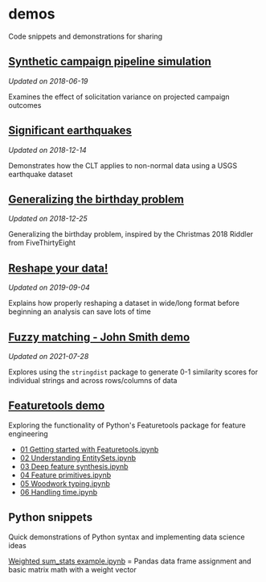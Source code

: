 # demos
Code snippets and demonstrations for sharing

## [Synthetic campaign pipeline simulation](https://phively.github.io/demos/synthetic-campaign-pipeline/Synthetic%20campaign%20pipeline%20simulation.nb.html)

*Updated on 2018-06-19*

Examines the effect of solicitation variance on projected campaign outcomes

## [Significant earthquakes](https://phively.github.io/demos/earthquake-dataset/earthquakes.nb.html)

*Updated on 2018-12-14*

Demonstrates how the CLT applies to non-normal data using a USGS earthquake dataset

## [Generalizing the birthday problem](https://phively.github.io/demos/generalized-birthday-problem/Generalizing%20the%20birthday%20problem.nb.html)

*Updated on 2018-12-25*

Generalizing the birthday problem, inspired by the Christmas 2018 Riddler from FiveThirtyEight

## [Reshape your data!](https://phively.github.io/demos/reshape-your-data/Reshape%20your%20data.nb.html)

*Updated on 2019-09-04*

Explains how properly reshaping a dataset in wide/long format before beginning an analysis can save lots of time

## [Fuzzy matching - John Smith demo](https://phively.github.io/demos/many-john-smiths/Fuzzy%20matching%20-%20John%20Smith%20demo.nb.html)

*Updated on 2021-07-28*

Explores using the `stringdist` package to generate 0-1 similarity scores for individual strings and across rows/columns of data

## [Featuretools demo](https://github.com/phively/demos/tree/master/featuretools-demo)

Exploring the functionality of Python's Featuretools package for feature engineering

* [01 Getting started with Featuretools.ipynb](https://nbviewer.org/github/phively/demos/blob/master/featuretools-demo/01%20Getting%20started%20with%20Featuretools.ipynb)
* [02 Understanding EntitySets.ipynb](https://nbviewer.org/github/phively/demos/blob/master/featuretools-demo/02%20Understanding%20EntitySets.ipynb)
* [03 Deep feature synthesis.ipynb](https://nbviewer.org/github/phively/demos/blob/master/featuretools-demo/03%20Deep%20feature%20synthesis.ipynb)
* [04 Feature primitives.ipynb](https://nbviewer.org/github/phively/demos/blob/master/featuretools-demo/04%20Feature%20primitives.ipynb)
* [05 Woodwork typing.ipynb](https://nbviewer.org/github/phively/demos/blob/master/featuretools-demo/05%20Woodwork%20typing.ipynb)
* [06 Handling time.ipynb](https://nbviewer.org/github/phively/demos/blob/master/featuretools-demo/06%20Handling%20time.ipynb)

## Python snippets

Quick demonstrations of Python syntax and implementing data science ideas

[Weighted sum_stats example.ipynb](https://github.com/phively/demos/blob/master/python-snippets/Weighted%20sum_stats%20example.ipynb) = Pandas data frame assignment and basic matrix math with a weight vector